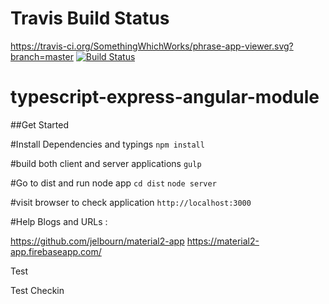 # Travis Build Status #
https://travis-ci.org/SomethingWhichWorks/phrase-app-viewer.svg?branch=master
[![Build Status](https://travis-ci.org/SomethingWhichWorks/phrase-app-viewer.svg?branch=master)](https://travis-ci.org/SomethingWhichWorks/phrase-app-viewer)


# typescript-express-angular-module

##Get Started

#Install Dependencies and typings 
`npm install`

#build both client and server applications
`gulp`

#Go to dist and run node app
`cd dist`
`node server`

#visit browser to check application 
`http://localhost:3000`   


#Help Blogs and URLs :

https://github.com/jelbourn/material2-app
https://material2-app.firebaseapp.com/

Test

Test Checkin
